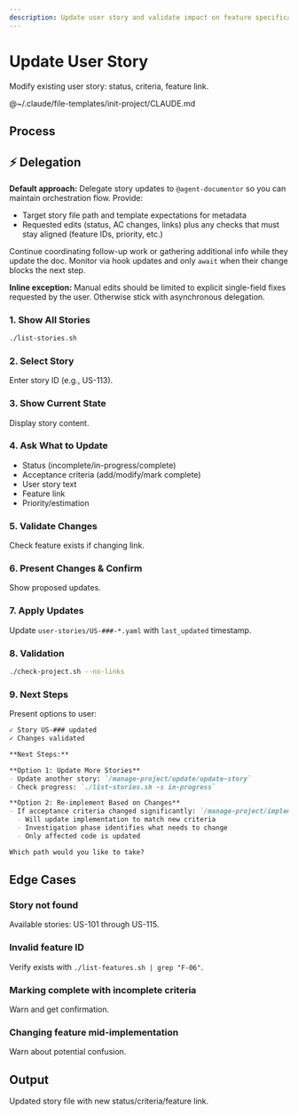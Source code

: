 ```yaml
---
description: Update user story and validate impact on feature specifications
---
```


# Update User Story

Modify existing user story: status, criteria, feature link.

@~/.claude/file-templates/init-project/CLAUDE.md

## Process

## ⚡ Delegation

**Default approach:** Delegate story updates to `@agent-documentor` so you can maintain orchestration flow. Provide:
- Target story file path and template expectations for metadata
- Requested edits (status, AC changes, links) plus any checks that must stay aligned (feature IDs, priority, etc.)

Continue coordinating follow-up work or gathering additional info while they update the doc. Monitor via hook updates and only `await` when their change blocks the next step.

**Inline exception:** Manual edits should be limited to explicit single-field fixes requested by the user. Otherwise stick with asynchronous delegation.

### 1. Show All Stories
```bash
./list-stories.sh
```

### 2. Select Story
Enter story ID (e.g., US-113).

### 3. Show Current State
Display story content.

### 4. Ask What to Update
- Status (incomplete/in-progress/complete)
- Acceptance criteria (add/modify/mark complete)
- User story text
- Feature link
- Priority/estimation

### 5. Validate Changes
Check feature exists if changing link.

### 6. Present Changes & Confirm
Show proposed updates.

### 7. Apply Updates
Update `user-stories/US-###-*.yaml` with `last_updated` timestamp.

### 8. Validation
```bash
./check-project.sh --no-links
```

### 9. Next Steps

Present options to user:

```markdown
✓ Story US-### updated
✓ Changes validated

**Next Steps:**

**Option 1: Update More Stories**
- Update another story: `/manage-project/update/update-story`
- Check progress: `./list-stories.sh -s in-progress`

**Option 2: Re-implement Based on Changes**
- If acceptance criteria changed significantly: `/manage-project/implement/00-orchestrate US-###`
  - Will update implementation to match new criteria
  - Investigation phase identifies what needs to change
  - Only affected code is updated

Which path would you like to take?
```

## Edge Cases

### Story not found
Available stories: US-101 through US-115.

### Invalid feature ID
Verify exists with `./list-features.sh | grep "F-06"`.

### Marking complete with incomplete criteria
Warn and get confirmation.

### Changing feature mid-implementation
Warn about potential confusion.

## Output
Updated story file with new status/criteria/feature link.
